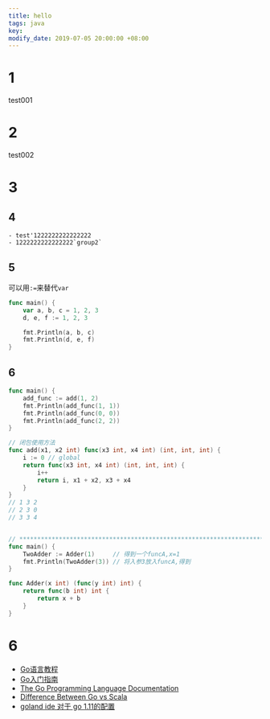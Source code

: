 ```yaml
---
title: hello
tags: java
key: 
modify_date: 2019-07-05 20:00:00 +08:00
---
```


# 1
test001

# 2
test002

# 3

## 4
    - test'1222222222222222
    - 1222222222222222`group2`
    
## 5
可以用`:=`来替代`var`
```go
func main() {
    var a, b, c = 1, 2, 3
    d, e, f := 1, 2, 3

    fmt.Println(a, b, c)
    fmt.Println(d, e, f)
}
```
    

    
## 6
```go
func main() {
    add_func := add(1, 2)
    fmt.Println(add_func(1, 1))
    fmt.Println(add_func(0, 0))
    fmt.Println(add_func(2, 2))
}

// 闭包使用方法
func add(x1, x2 int) func(x3 int, x4 int) (int, int, int) {
    i := 0 // global
    return func(x3 int, x4 int) (int, int, int) {
        i++
        return i, x1 + x2, x3 + x4
    }
}
// 1 3 2
// 2 3 0
// 3 3 4


// ************************************************************************************
func main() {
	TwoAdder := Adder(1)     // 得到一个funcA,x=1
	fmt.Println(TwoAdder(3)) // 将入参3放入funcA,得到
}

func Adder(x int) (func(y int) int) {
	return func(b int) int {
		return x + b
	}
}
```
    


# 6
- [Go语言教程](https://www.runoob.com/go/go-tutorial.html)
- [Go入门指南](https://github.com/Unknwon/the-way-to-go_ZH_CN/blob/master/eBook/directory.md)
- [The Go Programming Language Documentation](https://golang.org/doc/)
- [Difference Between Go vs Scala](https://www.educba.com/go-vs-scala/)
- [goland ide 对于 go 1.11的配置](https://studygolang.com/articles/15212)
